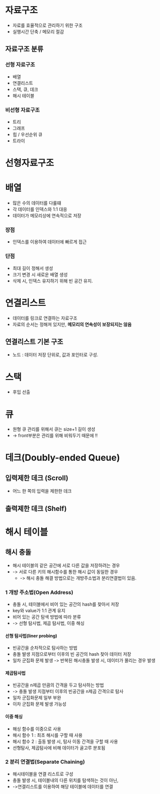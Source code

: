 # 자료구조
- 자료를 효율적으로 관리하기 위한 구조
- 실행시간 단축 / 메모리 절감
## 자료구조 분류
### 선형 자료구조
- 배열
- 연결리스트
- 스택, 큐, 데크
- 해시 테이블
### 비선형 자료구조
- 트리
- 그래프
- 힙 / 우선순위 큐
- 트라이 

# 선형자료구조
# 배열
- 많은 수의 데이터를 다룰떄
- 각 데이터를 인덱스와 1:1 대응
- 데이터가 메모리상에 연속적으로 저장
### 장점
- 인덱스를 이용하여 데이터에 빠르게 접근
### 단점
- 최대 길이 정해서 생성
- 크기 변경 시 새로운 배열 생성
- 삭제 시, 인덱스 유지하기 위해 빈 공간 유지.

    
# 연결리스트
- 데이터를 링크로 연결하는 자료구조
- 자료의 순서는 정해져 있지만, **메모리의 연속성이 보장되지는 않음**
## 연결리스트 기본 구조
- 노드 : 데이터 저장 단위로, 값과 포인터로 구성.

# 스택
- 후입 선출 

# 큐
- 원형 큐 관리를 위해서 큐는 size+1 길이 생성
- -> front부분은 관리를 위해 비워두기 때문에 !!

# 데크(Doubly-ended Queue)
## 입력제한 데크 (Scroll)
- 어느 한 쪽의 입력을 제한한 데크
## 출력제한 데크 (Shelf)

# 해시 테이블
## 해시 충돌
- 해시 테이블의 같은 공간에 서로 다른 값을 저장하려는 경우
- -> 서로 다른 키의 해시함수를 통한 해시 값이 동일한 경우
  - -> 해시 충돌 해결 방법으로는 개방주소법과 분리연결법이 있음.
### 1 개방 주소법(Open Address)
- 충돌 시, 테이블에서 비어 있는 공간의 hash를 찾아서 저장
- key와 value가 1:1 관계 유지
- 비어 있는 공간 탐색 방법에 따라 분류
- -> 선형 탐사법, 제곱 탐사법, 이중 해싱
#### 선형 탐사법(liner probing)
- 빈공간을 순차적으로 탐사하는 방법
- 충돌 발생 지점으로부터 이후의 빈 공간의 hash 찾아 데이터 저장
- 일차 군집화 문제 발생 -> 반복된 해시충돌 발생 시, 데이터가 몰리는 경우 발생
#### 제곱탐사법
- 빈공간을 n제곱 만큼의 간격을 두고 탐사하는 방법
- -> 충돌 발생 지점부터 이후의 빈공간을 n제곱 간격으로 탐사
- 일차 군집화문제 일부 부완
- 이차 군집화 문제 발생 가능성
#### 이중 해싱
- 해싱 함수를 이중으로 사용
- 해시 함수 1 : 최초 해시를 구할 때 사용
- 해시 함수 2 : 출동 발생 시, 탐사 이동 간격을 구할 때 사용
- 선형탐사, 제곱탐사에 비해 데이터가 골고루 분포됨

### 2 분리 연결법(Separate Chaining)
- 해시테이블을 연결 리스트로 구성
- 충돌 발생 시, 테이블내의 다른 위치를 탐색하는 것이 아닌,
- ->연결리스트를 이용하여 해당 테이블에 데이터를 연결 

